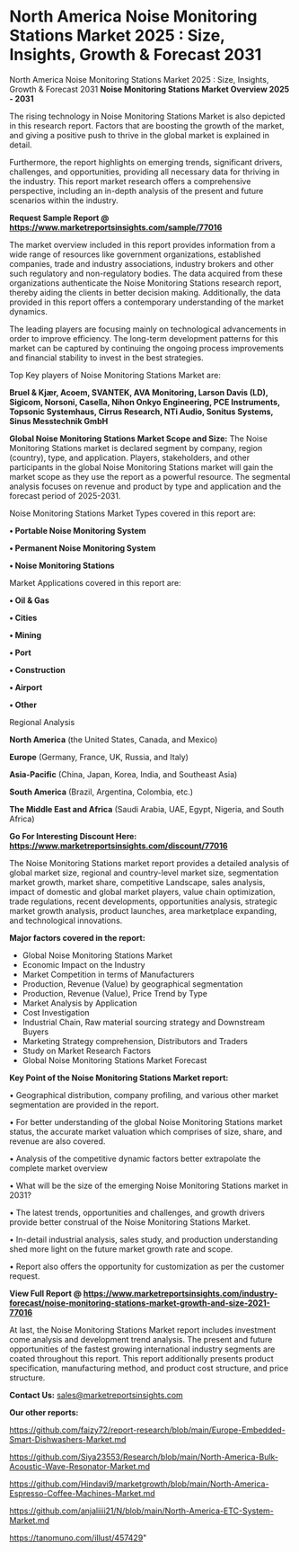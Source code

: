# North America Noise Monitoring Stations Market 2025 : Size, Insights, Growth & Forecast 2031
North America Noise Monitoring Stations Market 2025 : Size, Insights, Growth & Forecast 2031
<Strong> Noise Monitoring Stations Market Overview 2025 - 2031</strong>

The rising technology in Noise Monitoring Stations Market is also depicted in this research report. Factors that are boosting the growth of the market, and giving a positive push to thrive in the global market is explained in detail.

Furthermore, the report highlights on emerging trends, significant drivers, challenges, and opportunities, providing all necessary data for thriving in the industry. This report market research offers a comprehensive perspective, including an in-depth analysis of the present and future scenarios within the industry.

<strong>Request Sample Report @ <a href=https://www.marketreportsinsights.com/sample/77016>https://www.marketreportsinsights.com/sample/77016</a></strong>

The market overview included in this report provides information from a wide range of resources like government organizations, established companies, trade and industry associations, industry brokers and other such regulatory and non-regulatory bodies. The data acquired from these organizations authenticate the Noise Monitoring Stations research report, thereby aiding the clients in better decision making. Additionally, the data provided in this report offers a contemporary understanding of the market dynamics.

The leading players are focusing mainly on technological advancements in order to improve efficiency. The long-term development patterns for this market can be captured by continuing the ongoing process improvements and financial stability to invest in the best strategies.

Top Key players of Noise Monitoring Stations Market are:

<strong>Bruel & Kjær, Acoem, SVANTEK, AVA Monitoring, Larson Davis (LD), Sigicom, Norsoni, Casella, Nihon Onkyo Engineering, PCE Instruments, Topsonic Systemhaus, Cirrus Research, NTi Audio, Sonitus Systems, Sinus Messtechnik GmbH</strong>

<strong><b>Global Noise Monitoring Stations Market Scope and Size:</b></strong>
The Noise Monitoring Stations market is declared segment by company, region (country), type, and application. Players, stakeholders, and other participants in the global Noise Monitoring Stations market will gain the market scope as they use the report as a powerful resource. The segmental analysis focuses on revenue and product by type and application and the forecast period of 2025-2031.

Noise Monitoring Stations Market Types covered in this report are:

<strong>• Portable Noise Monitoring System

• Permanent Noise Monitoring System

• Noise Monitoring Stations</strong>

Market Applications covered in this report are:

<strong>• Oil & Gas

• Cities

• Mining

• Port

• Construction

• Airport

• Other</strong> 

Regional Analysis

<strong>North America</strong> (the United States, Canada, and Mexico)

<strong>Europe</strong> (Germany, France, UK, Russia, and Italy)

<strong>Asia-Pacific</strong> (China, Japan, Korea, India, and Southeast Asia)

<strong>South America</strong> (Brazil, Argentina, Colombia, etc.)

<strong>The Middle East and Africa</strong> (Saudi Arabia, UAE, Egypt, Nigeria, and South Africa)

<strong>Go For Interesting Discount Here: <a href=https://www.marketreportsinsights.com/discount/77016>https://www.marketreportsinsights.com/discount/77016</a></strong>

The Noise Monitoring Stations market report provides a detailed analysis of global market size, regional and country-level market size, segmentation market growth, market share, competitive Landscape, sales analysis, impact of domestic and global market players, value chain optimization, trade regulations, recent developments, opportunities analysis, strategic market growth analysis, product launches, area marketplace expanding, and technological innovations.

<strong><b>Major factors covered in the report:</b></strong>
<ul>
  <li>Global Noise Monitoring Stations Market </li>
  <li>Economic Impact on the Industry</li>
  <li>Market Competition in terms of Manufacturers</li>
  <li>Production, Revenue (Value) by geographical segmentation</li>
  <li>Production, Revenue (Value), Price Trend by Type</li>
  <li>Market Analysis by Application</li>
  <li>Cost Investigation</li>
  <li>Industrial Chain, Raw material sourcing strategy and Downstream Buyers</li>
  <li>Marketing Strategy comprehension, Distributors and Traders</li>
  <li>Study on Market Research Factors</li>
  <li>Global Noise Monitoring Stations Market Forecast</li>
</ul>

<strong><b>Key Point of the Noise Monitoring Stations Market report:</b></strong>

• Geographical distribution, company profiling, and various other market segmentation are provided in the report.

• For better understanding of the global Noise Monitoring Stations market status, the accurate market valuation which comprises of size, share, and revenue are also covered.

• Analysis of the competitive dynamic factors better extrapolate the complete market overview

• What will be the size of the emerging Noise Monitoring Stations market in 2031?

• The latest trends, opportunities and challenges, and growth drivers provide better construal of the Noise Monitoring Stations Market.

• In-detail industrial analysis, sales study, and production understanding shed more light on the future market growth rate and scope.

• Report also offers the opportunity for customization as per the customer request.

<strong><b>View Full Report @ <a href=https://www.marketreportsinsights.com/industry-forecast/noise-monitoring-stations-market-growth-and-size-2021-77016>https://www.marketreportsinsights.com/industry-forecast/noise-monitoring-stations-market-growth-and-size-2021-77016</a></b></strong>


At last, the Noise Monitoring Stations Market report includes investment come analysis and development trend analysis. The present and future opportunities of the fastest growing international industry segments are coated throughout this report. This report additionally presents product specification, manufacturing method, and product cost structure, and price structure.

<strong>Contact Us:</strong>
sales@marketreportsinsights.com

<strong>Our other reports:</strong>

<a href=https://github.com/faizy72/report-research/blob/main/Europe-Embedded-Smart-Dishwashers-Market.md>https://github.com/faizy72/report-research/blob/main/Europe-Embedded-Smart-Dishwashers-Market.md</a>

<a href=https://github.com/Siya23553/Research/blob/main/North-America-Bulk-Acoustic-Wave-Resonator-Market.md>https://github.com/Siya23553/Research/blob/main/North-America-Bulk-Acoustic-Wave-Resonator-Market.md</a>

<a href=https://github.com/Hindavi9/marketgrowth/blob/main/North-America-Espresso-Coffee-Machines-Market.md>https://github.com/Hindavi9/marketgrowth/blob/main/North-America-Espresso-Coffee-Machines-Market.md</a>

<a href=https://github.com/anjaliiii21/N/blob/main/North-America-ETC-System-Market.md>https://github.com/anjaliiii21/N/blob/main/North-America-ETC-System-Market.md</a>

<a href=https://tanomuno.com/illust/457429>https://tanomuno.com/illust/457429</a>"
